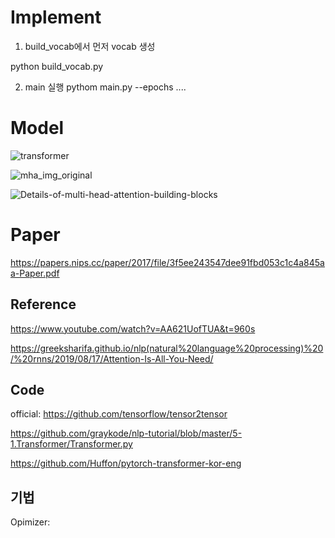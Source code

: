 # Implement
1. build_vocab에서 먼저 vocab 생성

python build_vocab.py

2. main 실행
pythom main.py --epochs ....

# Model 

![transformer](https://user-images.githubusercontent.com/76771847/124423907-08ad9980-dda1-11eb-9ed9-4d9872c7131f.png)

![mha_img_original](https://user-images.githubusercontent.com/76771847/124432128-39470080-ddac-11eb-918e-062fcab418d4.png)

![Details-of-multi-head-attention-building-blocks](https://user-images.githubusercontent.com/76771847/124434814-49141400-ddaf-11eb-9fed-b543f423c183.png)

# Paper

https://papers.nips.cc/paper/2017/file/3f5ee243547dee91fbd053c1c4a845aa-Paper.pdf


## Reference

https://www.youtube.com/watch?v=AA621UofTUA&t=960s

https://greeksharifa.github.io/nlp(natural%20language%20processing)%20/%20rnns/2019/08/17/Attention-Is-All-You-Need/

## Code

official: https://github.com/tensorflow/tensor2tensor

https://github.com/graykode/nlp-tutorial/blob/master/5-1.Transformer/Transformer.py

https://github.com/Huffon/pytorch-transformer-kor-eng

## 기법
Opimizer: 
